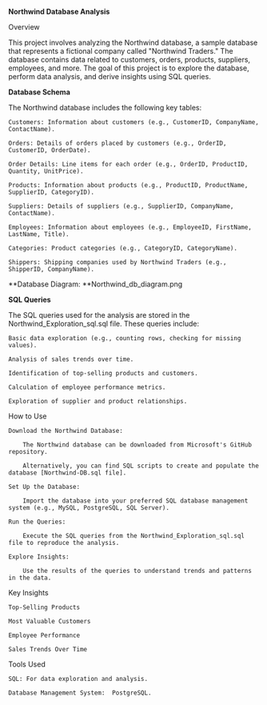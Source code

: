 **Northwind Database Analysis**

Overview

This project involves analyzing the Northwind database, a sample database that represents a fictional company called "Northwind Traders." The database contains data related to customers, orders, products, suppliers, employees, and more. The goal of this project is to explore the database, perform data analysis, and derive insights using SQL queries.

**Database Schema**

The Northwind database includes the following key tables:

    Customers: Information about customers (e.g., CustomerID, CompanyName, ContactName).

    Orders: Details of orders placed by customers (e.g., OrderID, CustomerID, OrderDate).

    Order Details: Line items for each order (e.g., OrderID, ProductID, Quantity, UnitPrice).

    Products: Information about products (e.g., ProductID, ProductName, SupplierID, CategoryID).

    Suppliers: Details of suppliers (e.g., SupplierID, CompanyName, ContactName).

    Employees: Information about employees (e.g., EmployeeID, FirstName, LastName, Title).

    Categories: Product categories (e.g., CategoryID, CategoryName).

    Shippers: Shipping companies used by Northwind Traders (e.g., ShipperID, CompanyName).

**Database Diagram: **Northwind_db_diagram.png

**SQL Queries**

The SQL queries used for the analysis are stored in the Northwind_Exploration_sql.sql file. These queries include:

    Basic data exploration (e.g., counting rows, checking for missing values).

    Analysis of sales trends over time.

    Identification of top-selling products and customers.

    Calculation of employee performance metrics.

    Exploration of supplier and product relationships.

How to Use

    Download the Northwind Database:

        The Northwind database can be downloaded from Microsoft's GitHub repository.

        Alternatively, you can find SQL scripts to create and populate the database [Northwind-DB.sql file].

    Set Up the Database:

        Import the database into your preferred SQL database management system (e.g., MySQL, PostgreSQL, SQL Server).

    Run the Queries:

        Execute the SQL queries from the Northwind_Exploration_sql.sql file to reproduce the analysis.

    Explore Insights:

        Use the results of the queries to understand trends and patterns in the data.

Key Insights

    Top-Selling Products

    Most Valuable Customers

    Employee Performance

    Sales Trends Over Time

Tools Used

    SQL: For data exploration and analysis.

    Database Management System:  PostgreSQL.
